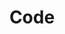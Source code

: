 ---
title: Code
description: A description of this category
image:

# Badge style
style:
    background: "#2a9d8f"
    color: "#fff"
---